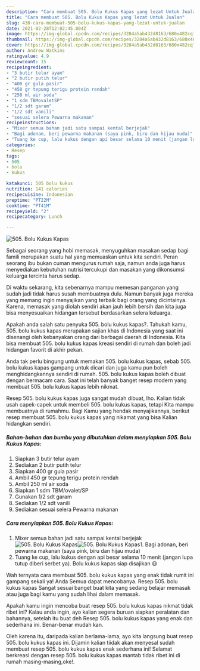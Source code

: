 ```yaml
---
description: "Cara membuat 505. Bolu Kukus Kapas yang lezat Untuk Jualan"
title: "Cara membuat 505. Bolu Kukus Kapas yang lezat Untuk Jualan"
slug: 430-cara-membuat-505-bolu-kukus-kapas-yang-lezat-untuk-jualan
date: 2021-02-28T12:02:45.004Z
image: https://img-global.cpcdn.com/recipes/3284a5ab432d8163/680x482cq70/505-bolu-kukus-kapas-foto-resep-utama.jpg
thumbnail: https://img-global.cpcdn.com/recipes/3284a5ab432d8163/680x482cq70/505-bolu-kukus-kapas-foto-resep-utama.jpg
cover: https://img-global.cpcdn.com/recipes/3284a5ab432d8163/680x482cq70/505-bolu-kukus-kapas-foto-resep-utama.jpg
author: Andrew Watkins
ratingvalue: 4.9
reviewcount: 15
recipeingredient:
- "3 butir telur ayam"
- "2 butir putih telur"
- "400 gr gula pasir"
- "450 gr tepung terigu protein rendah"
- "250 ml air soda"
- "1 sdm TBMovaletSP"
- "1/2 sdt garam"
- "1/2 sdt vanili"
- "sesuai selera Pewarna makanan"
recipeinstructions:
- "Mixer semua bahan jadi satu sampai kental berjejak"
- "Bagi adonan, beri pewarna makanan (saya pink, biru dan hijau muda)"
- "Tuang ke cup, lalu kukus dengan api besar selama 10 menit (jangan lupa tutup diberi serbet ya). Bolu kukus kapas siap disajikan 😃"
categories:
- Resep
tags:
- 505
- bolu
- kukus

katakunci: 505 bolu kukus 
nutrition: 141 calories
recipecuisine: Indonesian
preptime: "PT22M"
cooktime: "PT41M"
recipeyield: "2"
recipecategory: Lunch

---
```



![505. Bolu Kukus Kapas](https://img-global.cpcdn.com/recipes/3284a5ab432d8163/680x482cq70/505-bolu-kukus-kapas-foto-resep-utama.jpg)

Sebagai seorang yang hobi memasak, menyuguhkan masakan sedap bagi famili merupakan suatu hal yang memuaskan untuk kita sendiri. Peran seorang ibu bukan cuman mengurus rumah saja, namun anda juga harus menyediakan kebutuhan nutrisi tercukupi dan masakan yang dikonsumsi keluarga tercinta harus sedap.

Di waktu  sekarang, kita sebenarnya mampu memesan panganan yang sudah jadi tidak harus susah membuatnya dulu. Namun banyak juga mereka yang memang ingin menyajikan yang terbaik bagi orang yang dicintainya. Karena, memasak yang diolah sendiri akan jauh lebih bersih dan kita juga bisa menyesuaikan hidangan tersebut berdasarkan selera keluarga. 



Apakah anda salah satu penyuka 505. bolu kukus kapas?. Tahukah kamu, 505. bolu kukus kapas merupakan sajian khas di Indonesia yang saat ini disenangi oleh kebanyakan orang dari berbagai daerah di Indonesia. Kita bisa membuat 505. bolu kukus kapas kreasi sendiri di rumah dan boleh jadi hidangan favorit di akhir pekan.

Anda tak perlu bingung untuk memakan 505. bolu kukus kapas, sebab 505. bolu kukus kapas gampang untuk dicari dan juga kamu pun boleh menghidangkannya sendiri di rumah. 505. bolu kukus kapas boleh dibuat dengan bermacam cara. Saat ini telah banyak banget resep modern yang membuat 505. bolu kukus kapas lebih nikmat.

Resep 505. bolu kukus kapas juga sangat mudah dibuat, lho. Kalian tidak usah capek-capek untuk membeli 505. bolu kukus kapas, tetapi Kita mampu membuatnya di rumahmu. Bagi Kamu yang hendak menyajikannya, berikut resep membuat 505. bolu kukus kapas yang nikamat yang bisa Kalian hidangkan sendiri.

<!--inarticleads1-->

##### Bahan-bahan dan bumbu yang dibutuhkan dalam menyiapkan 505. Bolu Kukus Kapas:

1. Siapkan 3 butir telur ayam
1. Sediakan 2 butir putih telur
1. Siapkan 400 gr gula pasir
1. Ambil 450 gr tepung terigu protein rendah
1. Ambil 250 ml air soda
1. Siapkan 1 sdm TBM/ovalet/SP
1. Gunakan 1/2 sdt garam
1. Sediakan 1/2 sdt vanili
1. Sediakan sesuai selera Pewarna makanan




<!--inarticleads2-->

##### Cara menyiapkan 505. Bolu Kukus Kapas:

1. Mixer semua bahan jadi satu sampai kental berjejak
<img src="https://img-global.cpcdn.com/steps/4e02a66a160be8b6/160x128cq70/505-bolu-kukus-kapas-langkah-memasak-1-foto.jpg" alt="505. Bolu Kukus Kapas"><img src="https://img-global.cpcdn.com/steps/3f2abf811af2a9cd/160x128cq70/505-bolu-kukus-kapas-langkah-memasak-1-foto.jpg" alt="505. Bolu Kukus Kapas">1. Bagi adonan, beri pewarna makanan (saya pink, biru dan hijau muda)
1. Tuang ke cup, lalu kukus dengan api besar selama 10 menit (jangan lupa tutup diberi serbet ya). Bolu kukus kapas siap disajikan 😃




Wah ternyata cara membuat 505. bolu kukus kapas yang enak tidak rumit ini gampang sekali ya! Anda Semua dapat mencobanya. Resep 505. bolu kukus kapas Sangat sesuai banget buat kita yang sedang belajar memasak atau juga bagi kamu yang sudah lihai dalam memasak.

Apakah kamu ingin mencoba buat resep 505. bolu kukus kapas nikmat tidak ribet ini? Kalau anda ingin, ayo kalian segera buruan siapkan peralatan dan bahannya, setelah itu buat deh Resep 505. bolu kukus kapas yang enak dan sederhana ini. Benar-benar mudah kan. 

Oleh karena itu, daripada kalian berlama-lama, ayo kita langsung buat resep 505. bolu kukus kapas ini. Dijamin kalian tiidak akan menyesal sudah membuat resep 505. bolu kukus kapas enak sederhana ini! Selamat berkreasi dengan resep 505. bolu kukus kapas mantab tidak ribet ini di rumah masing-masing,oke!.

